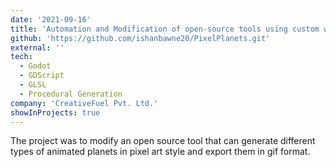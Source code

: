 ```yaml
---
date: '2021-09-16'
title: 'Automation and Modification of open-source tools using custom written GLSL Shaders and GD Scripts'
github: 'https://github.com/ishanbawne20/PixelPlanets.git'
external: ''
tech:
  - Godot
  - GDScript
  - GLSL
  - Procedural Generation
company: 'CreativeFuel Pvt. Ltd.'
showInProjects: true
---
```


The project was to modify an open source tool that can generate different types of animated planets in pixel art style and export them in gif format.
